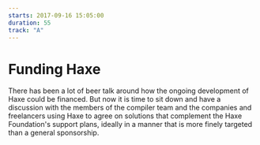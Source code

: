 ```yaml
---
starts: 2017-09-16 15:05:00
duration: 55
track: "A"
---
```


# Funding Haxe

There has been a lot of beer talk around how the ongoing development of Haxe could be financed. But now it is time to sit down and have a discussion with the members of the compiler team and the companies and freelancers using Haxe to agree on solutions that complement the Haxe Foundation's support plans, ideally in a manner that is more finely targeted than a general sponsorship.